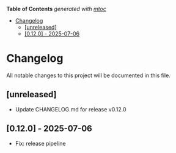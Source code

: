 <!-- START OF TOC !DO NOT EDIT THIS CONTENT MANUALLY-->
**Table of Contents**  *generated with [mtoc](https://github.com/containerscrew/mtoc)*
- [Changelog](#changelog)
  - [[unreleased]](#unreleased)
  - [[0.12.0] - 2025-07-06](#0120---2025-07-06)
<!-- END OF TOC -->
# Changelog

All notable changes to this project will be documented in this file.

## [unreleased]

- Update CHANGELOG.md for release v0.12.0

## [0.12.0] - 2025-07-06

- Fix: release pipeline

<!-- generated by git-cliff -->
